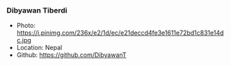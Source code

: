 ### Dibyawan Tiberdi

- Photo: https://i.pinimg.com/236x/e2/1d/ec/e21deccd4fe3e1611e72bd1c831e14dc.jpg
- Location: Nepal
- Github: https://github.com/DibyawanT